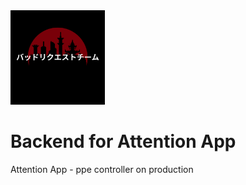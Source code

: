 <img src="Logo.png" width="30%" alt=""/>

# Backend for Attention App

Attention App - ppe controller on production
